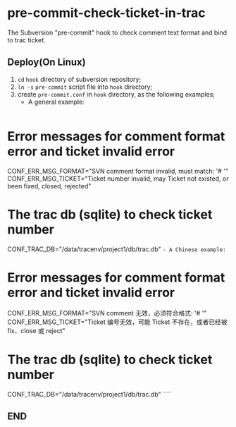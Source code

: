 pre-commit-check-ticket-in-trac
====
The Subversion "pre-commit" hook to check comment text format and bind to trac ticket.

Deploy(On Linux)
----
 1. `cd` `hook` directory of subversion repository;
 2. `ln -s` `pre-commit` script file into `hook` directory;
 3. create `pre-commit.conf` in `hook` directory, as the following examples;
    - A general example:
    ````
# Error messages for comment format error and ticket invalid error
CONF_ERR_MSG_FORMAT="SVN comment format invalid, must match: '#<ticket> <comments>'"
CONF_ERR_MSG_TICKET="Ticket number invalid, may Ticket not existed, or been fixed, closed, rejected"
# The trac db (sqlite) to check ticket number
CONF_TRAC_DB="/data/tracenv/project1/db/trac.db"
        ````
    - A Chinese example:
    ````
# Error messages for comment format error and ticket invalid error
CONF_ERR_MSG_FORMAT="SVN comment 无效，必须符合格式: '#<ticket> <comments>'"
CONF_ERR_MSG_TICKET="Ticket 编号无效，可能 Ticket 不存在，或者已经被 fix、close 或 reject"
# The trac db (sqlite) to check ticket number
CONF_TRAC_DB="/data/tracenv/project1/db/trac.db"
    ````

END
----
